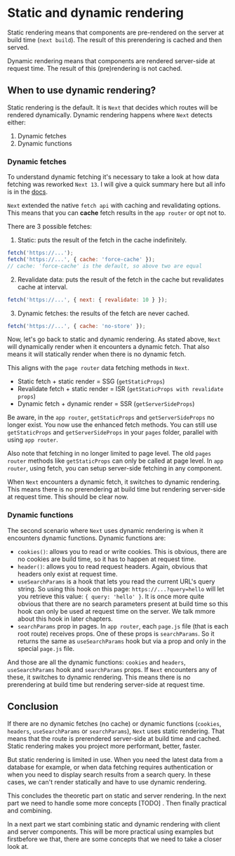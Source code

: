 # Static and dynamic rendering

Static rendering means that components are pre-rendered on the server at build time (`next build`). The result of this prerendering is cached and then served.

Dynamic rendering means that components are rendered server-side at request time. The result of this (pre)rendering is not cached.

## When to use dynamic rendering?

Static rendering is the default. It is `Next` that decides which routes will be rendered dynamically. Dynamic rendering happens where `Next` detects either:

1. Dynamic fetches
2. Dynamic functions

### Dynamic fetches

To understand dynamic fetching it's necessary to take a look at how data fetching was reworked `Next 13`. I will give a quick summary here but all info is in the [docs](https://nextjs.org/docs/app/building-your-application/data-fetching).

`Next` extended the native `fetch api` with caching and revalidating options. This means that you can **cache** fetch results in the `app router` or opt not to.

There are 3 possible fetches:

1. Static: puts the result of the fetch in the cache indefinitely.

```js
fetch('https://...');
fetch('https://...', { cache: 'force-cache' });
// cache: 'force-cache' is the default, so above two are equal
```

2. Revalidate data: puts the result of the fetch in the cache but revalidates cache at interval.

```js
fetch('https://...', { next: { revalidate: 10 } });
```

3. Dynamic fetches: the results of the fetch are never cached.

```js
fetch('https://...', { cache: 'no-store' });
```

Now, let's go back to static and dynamic rendering. As stated above, `Next` will dynamically render when it encounters a dynamic fetch. That also means it will statically render when there is no dynamic fetch.

This aligns with the `page router` data fetching methods in `Next`.

- Static fetch + static render = SSG (`getStaticProps`)
- Revalidate fetch + static render = ISR (`getStaticProps with revalidate props`)
- Dynamic fetch + dynamic render = SSR (`getServerSideProps`)

Be aware, in the `app router`, `getStaticProps` and `getServerSideProps` no longer exist. You now use the enhanced fetch methods. You can still use `getStaticProps` and `getServerSideProps` in your `pages` folder, parallel with using `app router`.

Also note that fetching in no longer limited to page level. The old `pages router` methods like `getStaticProps` can only be called at page level. In `app router`, using fetch, you can setup server-side fetching in any component.

When `Next` encounters a dynamic fetch, it switches to dynamic rendering. This means there is no prerendering at build time but rendering server-side at request time. This should be clear now.

### Dynamic functions

The second scenario where `Next` uses dynamic rendering is when it encounters dynamic functions. Dynamic functions are:

- `cookies()`: allows you to read or write cookies. This is obvious, there are no cookies are build time, so it has to happen at request time.
- `header()`: allows you to read request headers. Again, obvious that headers only exist at request time.
- `useSearchParams` is a hook that lets you read the current URL's query string. So using this hook on this page: `https://...?query=hello` will let you retrieve this value: `{ query: 'hello' }`. It is once more quite obvious that there are no search parameters present at build time so this hook can only be used at request time on the server. We talk mmore about this hook in later chapters.
- `searchParams` prop in pages. In `app router`, each `page.js` file (that is each root route) receives props. One of these props is `searchParams`. So it returns the same as `useSearchParams` hook but via a prop and only in the special `page.js` file.

And those are all the dynamic functions: `cookies` and `headers`, `useSearchParams` hook and `searchParams` props. If `Next` encounters any of these, it switches to dynamic rendering. This means there is no prerendering at build time but rendering server-side at request time.

## Conclusion

If there are no dynamic fetches (no cache) or dynamic functions (`cookies`, `headers`, `useSearchParams` or `searchParams`), `Next` uses static rendering. That means that the route is prerendered server-side at build time and cached. Static rendering makes you project more performant, better, faster.

But static rendering is limited in use. When you need the latest data from a database for example, or when data fetching requires authentication or when you need to display search results from a search query. In these cases, we can't render statically and have to use dynamic rendering.

This concludes the theoretic part on static and server rendering. In the next part we need to handle some more concepts [TODO] . Then finally practical and combining.

In a next part we start combining static and dynamic rendering with client and server components. This will be more practical using examples but firstbefore we that, there are some concepts that we need to take a closer look at.
